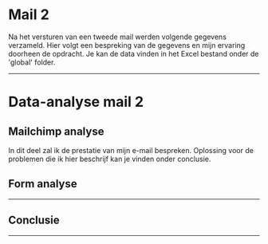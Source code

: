 # Mail 2
Na het versturen van een tweede mail werden volgende gegevens verzameld. Hier volgt een bespreking van de gegevens en mijn ervaring doorheen de opdracht. Je kan de data vinden in het Excel bestand onder de 'global' folder.

---

# Data-analyse mail 2

## Mailchimp analyse
In dit deel zal ik de prestatie van mijn e-mail bespreken. Oplossing voor de problemen die ik hier beschrijf kan je vinden onder conclusie.


## Form analyse


---

## Conclusie


---